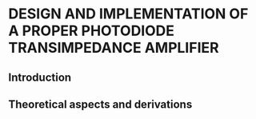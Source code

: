 # DESIGN AND IMPLEMENTATION OF A PROPER PHOTODIODE TRANSIMPEDANCE AMPLIFIER
## Introduction
## Theoretical aspects and derivations
